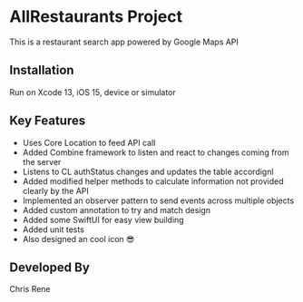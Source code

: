 # AllRestaurants Project

This is a restaurant search app powered by Google Maps API

## Installation

Run on Xcode 13, iOS 15, device or simulator

## Key Features
- Uses Core Location to feed API call
- Added Combine framework to listen and react to changes coming from the server
- Listens to CL authStatus changes and updates the table accordignl
- Added modified helper methods to calculate information not provided clearly by the API
- Implemented an observer pattern to send events across multiple objects
- Added custom annotation to try and match design
- Added some SwiftUI for easy view building
- Added unit tests
- Also designed an cool icon 😎

## Developed By
Chris Rene

